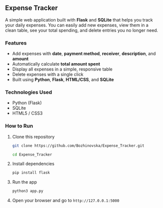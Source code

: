 ## Expense Tracker

A simple web application built with **Flask** and **SQLite** that helps you track your daily expenses.
You can easily add new expenses, view them in a clean table, see your total spending, and delete entries you no longer need.

### Features

* Add expenses with **date**, **payment method**, **receiver**, **description**, and **amount**
* Automatically calculate **total amount spent**
* Display all expenses in a simple, responsive table
* Delete expenses with a single click
* Built using **Python**, **Flask**, **HTML/CSS**, and **SQLite**

### Technologies Used

* Python (Flask)
* SQLite
* HTML5 / CSS3

### How to Run

1. Clone this repository

   ```bash
   git clone https://github.com/Bozhinovska/Expense_Tracker.git
   ```
   ```bash
   cd Expense_Tracker
   ```
2. Install dependencies

   ```bash
   pip install flask
   ```
3. Run the app

   ```bash
   python3 app.py
   ```
4. Open your browser and go to
   `http://127.0.0.1:5000`

